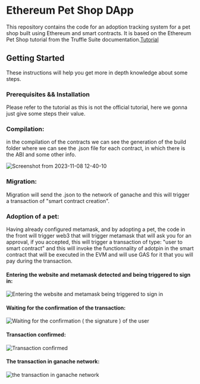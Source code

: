# Ethereum Pet Shop DApp

This repository contains the code for an adoption tracking system for a pet shop built using Ethereum and smart contracts. It is based on the Ethereum Pet Shop tutorial from the Truffle Suite documentation.[Tutorial](https://trufflesuite.com/guides/pet-shop/)

## Getting Started

These instructions will help you get more in depth knowledge about some steps.

### Prerequisites && Installation

Please refer to the tutorial as this is not the official tutorial, here we gonna just give some steps their value.

### Compilation:
in the compilation of the contracts we can see the generation of the build folder where we can see the .json file for each contract, in which there is the ABI and some other info.

![Screenshot from 2023-11-08 12-40-10](https://github.com/ziedbrah-source/pet_shop_web3/assets/68474414/5b0f05f4-dc5f-4026-a896-b257586e1e8a)

### Migration:
Migration will send the .json to the network of ganache and this will trigger a transaction of "smart contract creation".


### Adoption of a pet:
Having already configured metamask, and by adopting a pet, the code in the front will trigger web3 that will trigger metamask that will ask you for an approval, if you accepted, this will trigger a transaction of type: "user to smart contract"
and this will invoke the functionnality of adotpin in the smart contract that will be executed in the EVM and will use GAS for it that you will pay during the transaction.

#### Entering the website and metamask detected and being triggered to sign in:
![Entering the website and metamask being triggered to sign in](https://github.com/ziedbrah-source/pet_shop_web3/assets/68474414/8e1c5df9-ec03-452f-84da-f2291d1de947)
#### Waiting for the confirmation of the transaction:
![Waiting for the confirmation ( the signature ) of the user](https://github.com/ziedbrah-source/pet_shop_web3/assets/68474414/6f67567b-1ab8-4e12-bf7b-79477fd43975)
#### Transaction confirmed:
![Transaction confirmed](https://github.com/ziedbrah-source/pet_shop_web3/assets/68474414/59d2b885-2693-4ec9-96d1-67a2441860f3)
#### The transaction in ganache network:
![the transaction in ganache network](https://github.com/ziedbrah-source/pet_shop_web3/assets/68474414/930f9386-967b-45e9-959d-8c72c5ea6731)
